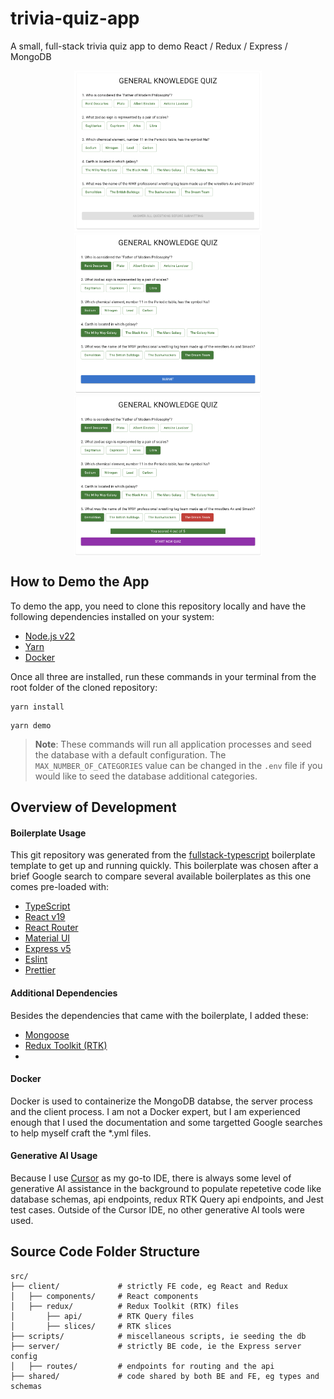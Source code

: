 # trivia-quiz-app
A small, full-stack trivia quiz app to demo React / Redux / Express / MongoDB

<div style="width: 100%; display: flex; flex-direction: row; flex-wrap: wrap; justify-content: center; gap: 4px">
<img src="./assets/fresh-quiz.png" style="width: 300px" />
<img src="./assets/answered-quiz.png" style="width: 300px" />
<img src="./assets/scored-quiz.png" style="width: 300px" />
</div>

## How to Demo the App
To demo the app, you need to clone this repository locally and have the following dependencies installed on your system:
- [Node.js v22](https://nodejs.org/)
- [Yarn](https://yarnpkg.com/)
- [Docker](https://www.docker.com/)

Once all three are installed, run these commands in your terminal from the root folder of the cloned repository:
```shell
yarn install
```
```shell
yarn demo
```
> **Note**: These commands will run all application processes and seed the database with a default configuration. The `MAX_NUMBER_OF_CATEGORIES` value can be changed in the `.env` file if you would like to seed the database additional categories.

## Overview of Development

#### Boilerplate Usage
This git repository was generated from the [fullstack-typescript](https://github.com/gilamran/fullstack-typescript) boilerplate template to get up and running quickly. This boilerplate was chosen after a brief Google search to compare several available boilerplates as this one comes pre-loaded with:
- [TypeScript](https://www.typescriptlang.org/)
- [React v19](https://react.dev/)
- [React Router](https://reactrouter.com/)
- [Material UI](https://mui.com/)
- [Express v5](https://expressjs.com/)
- [Eslint](https://eslint.org/)
- [Prettier](https://prettier.io/)

#### Additional Dependencies
Besides the dependencies that came with the boilerplate, I added these:
- [Mongoose](https://mongoosejs.com/)
- [Redux Toolkit (RTK)](https://redux-toolkit.js.org/)
-

#### Docker
Docker is used to containerize the MongoDB databse, the server process and the client process. I am not a Docker expert, but I am experienced enough that I used the documentation and some targetted Google searches to help myself craft the *.yml files.

#### Generative AI Usage
Because I use [Cursor](https://www.cursor.com/en) as my go-to IDE, there is always some level of generative AI assistance in the background to populate repetetive code like database schemas, api endpoints, redux RTK Query api endpoints, and Jest test cases. Outside of the Cursor IDE, no other generative AI tools were used.

## Source Code Folder Structure
```
src/
├── client/             # strictly FE code, eg React and Redux
│   ├── components/     # React components
│   ├── redux/          # Redux Toolkit (RTK) files
│       ├── api/        # RTK Query files
│       ├── slices/     # RTK slices
├── scripts/            # miscellaneous scripts, ie seeding the db
├── server/             # strictly BE code, ie the Express server config
│   ├── routes/         # endpoints for routing and the api
├── shared/             # code shared by both BE and FE, eg types and schemas
```